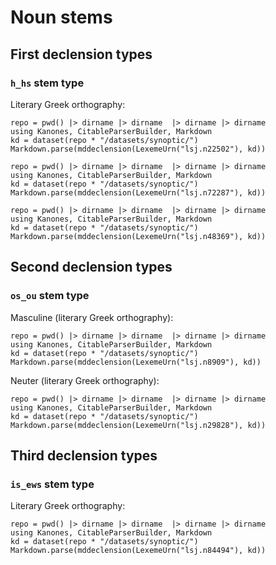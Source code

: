 # Noun stems

## First declension types

### `h_hs` stem type

Literary Greek orthography:

```@eval
repo = pwd() |> dirname |> dirname  |> dirname |> dirname
using Kanones, CitableParserBuilder, Markdown
kd = dataset(repo * "/datasets/synoptic/")
Markdown.parse(mddeclension(LexemeUrn("lsj.n22502"), kd))
```

```@eval
repo = pwd() |> dirname |> dirname  |> dirname |> dirname
using Kanones, CitableParserBuilder, Markdown
kd = dataset(repo * "/datasets/synoptic/")
Markdown.parse(mddeclension(LexemeUrn("lsj.n72287"), kd))
```

```@eval
repo = pwd() |> dirname |> dirname  |> dirname |> dirname
using Kanones, CitableParserBuilder, Markdown
kd = dataset(repo * "/datasets/synoptic/")
Markdown.parse(mddeclension(LexemeUrn("lsj.n48369"), kd))
```


## Second declension types


### `os_ou` stem type


Masculine (literary Greek orthography):

```@eval
repo = pwd() |> dirname |> dirname  |> dirname |> dirname
using Kanones, CitableParserBuilder, Markdown
kd = dataset(repo * "/datasets/synoptic/")
Markdown.parse(mddeclension(LexemeUrn("lsj.n8909"), kd))
```


Neuter (literary Greek orthography):

```@eval
repo = pwd() |> dirname |> dirname  |> dirname |> dirname
using Kanones, CitableParserBuilder, Markdown
kd = dataset(repo * "/datasets/synoptic/")
Markdown.parse(mddeclension(LexemeUrn("lsj.n29828"), kd))
```



## Third declension types


### `is_ews` stem type


Literary Greek orthography:

```@eval
repo = pwd() |> dirname |> dirname  |> dirname |> dirname
using Kanones, CitableParserBuilder, Markdown
kd = dataset(repo * "/datasets/synoptic/")
Markdown.parse(mddeclension(LexemeUrn("lsj.n84494"), kd))
```
